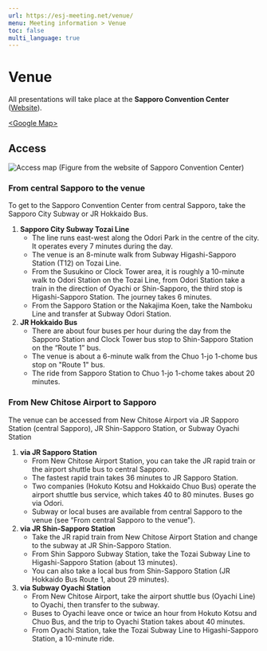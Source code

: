 ```yaml
---
url: https://esj-meeting.net/venue/
menu: Meeting information > Venue
toc: false
multi_language: true
---
```


<!--実行委員会担当者様

執筆についてご案内です。

・markdown形式の細かい書き方は、説明ページ（https://github.com/hmito/esj72web/blob/main/docs/esj_web_markdown.md）をご覧ください。
・情報の準備が間に合わなければ、年明け以降の更新に先延ばしいただいてもかまいませんが、Web担当者の負担軽減のため、できれば一斉更新に間に合わせていただけると助かります。
・構成原案はあくまで参考ですので、適宜情報が伝わりやすいよう、情報の取捨選択も含めて編集をお願いします。
・英語版の作成もお願いいたします。
・提出はSlackのWeb更新依頼チャンネルからお願いします。なお、チャンネルに参加されていない場合は、運営部会宛にメールでご提出ください。

お手数おかけしますが、何卒よろしくお願いいたします。
-->

# Venue
All presentations will take place at the **Sapporo Convention Center** ([Website](https://www.sora-scc.jp/eng/)).

[\<Google Map\>](https://maps.app.goo.gl/3715B6bF2e5urKno8)

## Access

![Access map (Figure from the website of Sapporo Convention Center)](../media/to_venue_map_en.gif)


### From central Sapporo to the venue
To get to the Sapporo Convention Center from central Sapporo, take the Sapporo City Subway or JR Hokkaido Bus.

1. **Sapporo City Subway Tozai Line**  
	- The line runs east-west along the Odori Park in the centre of the city. It operates every 7 minutes during the day.
	- The venue is an 8-minute walk from Subway Higashi-Sapporo Station (T12) on Tozai Line. 
	- From the Susukino or Clock Tower area, it is roughly a 10-minute walk to Odori Station on the Tozai Line, from Odori Station take a train in the direction of Oyachi or Shin-Sapporo, the third stop is Higashi-Sapporo Station. The journey takes 6 minutes.
	- From the Sapporo Station or the Nakajima Koen, take the Namboku Line and transfer at Subway Odori Station.
2. **JR Hokkaido Bus**  
	- There are about four buses per hour during the day from the Sapporo Station and Clock Tower bus stop to Shin-Sapporo Station on the “Route 1” bus.
	- The venue is about a 6-minute walk from the Chuo 1-jo 1-chome bus stop on "Route 1" bus.
	- The ride from Sapporo Station to Chuo 1-jo 1-chome takes about 20 minutes.

### From New Chitose Airport to Sapporo
The venue can be accessed from New Chitose Airport via JR Sapporo Station (central Sapporo), JR Shin-Sapporo Station, or Subway Oyachi Station

1. **via JR Sapporo Station**  
	- From New Chitose Airport Station, you can take the JR rapid train or the airport shuttle bus to central Sapporo. 
	- The fastest rapid train takes 36 minutes to JR Sapporo Station. 
	- Two companies (Hokuto Kotsu and Hokkaido Chuo Bus) operate the airport shuttle bus service, which takes 40 to 80 minutes. Buses go via Odori. 
	- Subway or local buses are available from central Sapporo to the venue (see “From central Sapporo to the venue”).
2. **via JR Shin-Sapporo Station**  
	- Take the JR rapid train from New Chitose Airport Station and change to the subway at JR Shin-Sapporo Station. 
	- From Shin Sapporo Subway Station, take the Tozai Subway Line to Higashi-Sapporo Station (about 13 minutes). 
	- You can also take a local bus from Shin-Sapporo Station (JR Hokkaido Bus Route 1, about 29 minutes).
3. **via Subway Oyachi Station**  
	- From New Chitose Airport, take the airport shuttle bus (Oyachi Line) to Oyachi, then transfer to the subway. 
	- Buses to Oyachi leave once or twice an hour from Hokuto Kotsu and Chuo Bus, and the trip to Oyachi Station takes about 40 minutes. 
	- From Oyachi Station, take the Tozai Subway Line to Higashi-Sapporo Station, a 10-minute ride.
